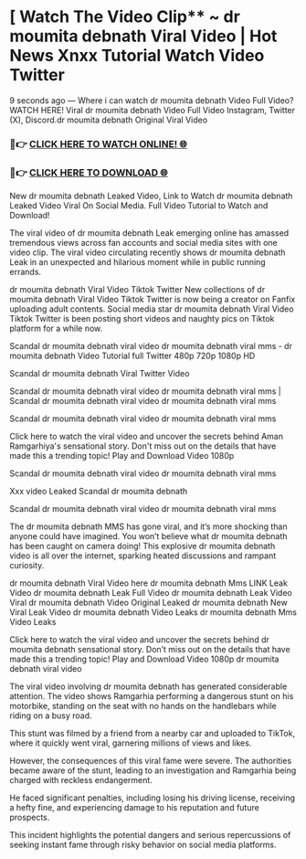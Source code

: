 # [ Watch The Video Clip** ~ dr moumita debnath Viral Video | Hot News Xnxx Tutorial Watch Video Twitter

9 seconds ago — Where i can watch dr moumita debnath Video Full Video? WATCH HERE! Viral dr moumita debnath Video Full Video Instagram, Twitter (X), Discord.dr moumita debnath Original Viral Video

### 🔴👉 [CLICK HERE TO WATCH ONLINE! 🌐](https://nioki.today/viral-leaked-video-watch-free-online/)

### 🔴👉 [CLICK HERE TO DOWNLOAD 🌐](https://nioki.today/viral-leaked-video-watch-free-online/)

New dr moumita debnath Leaked Video, Link to Watch dr moumita debnath Leaked Video Viral On Social Media. Full Video Tutorial to Watch and Download!

The viral video of dr moumita debnath Leak emerging online has amassed tremendous views across fan accounts and social media sites with one video clip. The viral video circulating recently shows dr moumita debnath Leak in an unexpected and hilarious moment while in public running errands.

dr moumita debnath Viral Video Tiktok Twitter New collections of dr moumita debnath Viral Video Tiktok Twitter is now being a creator on Fanfix uploading adult contents. Social media star dr moumita debnath Viral Video Tiktok Twitter is been posting short videos and naughty pics on Tiktok platform for a while now.

Scandal dr moumita debnath viral video dr moumita debnath viral mms - dr moumita debnath Video Tutorial full Twitter 480p 720p 1080p HD

Scandal dr moumita debnath Viral Twitter Video

Scandal dr moumita debnath viral video dr moumita debnath viral mms | Scandal dr moumita debnath viral video dr moumita debnath viral mms

Scandal dr moumita debnath viral video dr moumita debnath viral mms

Click here to watch the viral video and uncover the secrets behind Aman Ramgarhiya's sensational story. Don't miss out on the details that have made this a trending topic! Play and Download Video 1080p

Scandal dr moumita debnath viral video dr moumita debnath viral mms

Xxx video Leaked Scandal dr moumita debnath

Scandal dr moumita debnath viral video dr moumita debnath viral mms

The dr moumita debnath MMS has gone viral, and it’s more shocking than anyone could have imagined. You won’t believe what dr moumita debnath has been caught on camera doing! This explosive dr moumita debnath video is all over the internet, sparking heated discussions and rampant curiosity.

dr moumita debnath Viral Video here dr moumita debnath Mms LINK Leak Video dr moumita debnath Leak Full Video dr moumita debnath Leak Video Viral dr moumita debnath Video Original Leaked dr moumita debnath New Viral Leak Video dr moumita debnath Video Leaks dr moumita debnath Mms Video Leaks

Click here to watch the viral video and uncover the secrets behind dr moumita debnath sensational story. Don’t miss out on the details that have made this a trending topic! Play and Download Video 1080p dr moumita debnath viral video

The viral video involving dr moumita debnath has generated considerable attention. The video shows Ramgarhia performing a dangerous stunt on his motorbike, standing on the seat with no hands on the handlebars while riding on a busy road.

This stunt was filmed by a friend from a nearby car and uploaded to TikTok, where it quickly went viral, garnering millions of views and likes.

However, the consequences of this viral fame were severe. The authorities became aware of the stunt, leading to an investigation and Ramgarhia being charged with reckless endangerment.

He faced significant penalties, including losing his driving license, receiving a hefty fine, and experiencing damage to his reputation and future prospects.

This incident highlights the potential dangers and serious repercussions of seeking instant fame through risky behavior on social media platforms.
